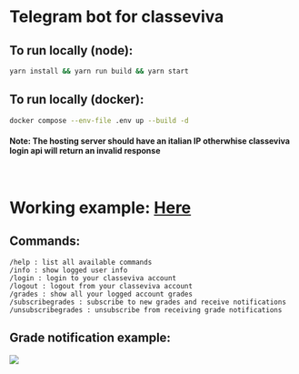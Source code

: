 # Telegram bot for classeviva

## To run locally (node):

```bash
yarn install && yarn run build && yarn start
```

## To run locally (docker):

```bash
docker compose --env-file .env up --build -d
```

#### <b>Note</b>: The hosting server should have an italian IP otherwhise classeviva login api will return an invalid response

<br />

# Working example: [Here](https://t.me/classeviva_voti_bot)

## Commands:

    /help : list all available commands
    /info : show logged user info
    /login : login to your classeviva account
    /logout : logout from your classeviva account
    /grades : show all your logged account grades
    /subscribegrades : subscribe to new grades and receive notifications
    /unsubscribegrades : unsubscribe from receiving grade notifications

## Grade notification example:

<img src="./notification.jpg">
